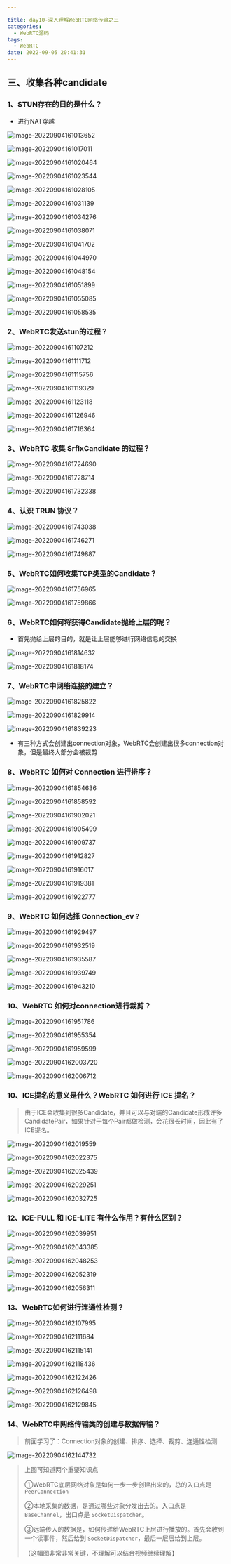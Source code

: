 ```yaml
---

title: day10-深入理解WebRTC网络传输之三
categories:
  - WebRTC源码
tags:
  - WebRTC
date: 2022-09-05 20:41:31
---
```


## 三、收集各种candidate



### 1、STUN存在的目的是什么？

- 进行NAT穿越

![image-20220904161013652](day10-深入理解WebRTC网络传输之三/image-20220904161013652.png)

![image-20220904161017011](day10-深入理解WebRTC网络传输之三/image-20220904161017011.png)

![image-20220904161020464](day10-深入理解WebRTC网络传输之三/image-20220904161020464.png)

![image-20220904161023544](day10-深入理解WebRTC网络传输之三/image-20220904161023544.png)

![image-20220904161028105](day10-深入理解WebRTC网络传输之三/image-20220904161028105.png)

![image-20220904161031139](day10-深入理解WebRTC网络传输之三/image-20220904161031139.png)

![image-20220904161034276](day10-深入理解WebRTC网络传输之三/image-20220904161034276.png)

![image-20220904161038071](day10-深入理解WebRTC网络传输之三/image-20220904161038071.png)

![image-20220904161041702](day10-深入理解WebRTC网络传输之三/image-20220904161041702.png)

![image-20220904161044970](day10-深入理解WebRTC网络传输之三/image-20220904161044970.png)

![image-20220904161048154](day10-深入理解WebRTC网络传输之三/image-20220904161048154.png)

![image-20220904161051899](day10-深入理解WebRTC网络传输之三/image-20220904161051899.png)

![image-20220904161055085](day10-深入理解WebRTC网络传输之三/image-20220904161055085.png)

![image-20220904161058535](day10-深入理解WebRTC网络传输之三/image-20220904161058535.png)

### 2、WebRTC发送stun的过程？

![image-20220904161107212](day10-深入理解WebRTC网络传输之三/image-20220904161107212.png)

![image-20220904161111712](day10-深入理解WebRTC网络传输之三/image-20220904161111712.png)

![image-20220904161115756](day10-深入理解WebRTC网络传输之三/image-20220904161115756.png)

![image-20220904161119329](day10-深入理解WebRTC网络传输之三/image-20220904161119329.png)

![image-20220904161123118](day10-深入理解WebRTC网络传输之三/image-20220904161123118.png)

![image-20220904161126946](day10-深入理解WebRTC网络传输之三/image-20220904161126946.png)

![image-20220904161716364](day10-深入理解WebRTC网络传输之三/image-20220904161716364.png)

### 3、WebRTC 收集 SrflxCandidate 的过程？

![image-20220904161724690](day10-深入理解WebRTC网络传输之三/image-20220904161724690.png)

![image-20220904161728714](day10-深入理解WebRTC网络传输之三/image-20220904161728714.png)

![image-20220904161732338](day10-深入理解WebRTC网络传输之三/image-20220904161732338.png)

### 4、认识 TRUN 协议？

![image-20220904161743038](day10-深入理解WebRTC网络传输之三/image-20220904161743038.png)

![image-20220904161746271](day10-深入理解WebRTC网络传输之三/image-20220904161746271.png)

![image-20220904161749887](day10-深入理解WebRTC网络传输之三/image-20220904161749887.png)

### 5、WebRTC如何收集TCP类型的Candidate？

![image-20220904161756965](day10-深入理解WebRTC网络传输之三/image-20220904161756965.png)

![image-20220904161759866](day10-深入理解WebRTC网络传输之三/image-20220904161759866.png)

### 6、WebRTC如何将获得Candidate抛给上层的呢？

- 首先抛给上层的目的，就是让上层能够进行网络信息的交换

![image-20220904161814632](day10-深入理解WebRTC网络传输之三/image-20220904161814632.png)

![image-20220904161818174](day10-深入理解WebRTC网络传输之三/image-20220904161818174.png)

### 7、WebRTC中网络连接的建立？

![image-20220904161825822](day10-深入理解WebRTC网络传输之三/image-20220904161825822.png)

![image-20220904161829914](day10-深入理解WebRTC网络传输之三/image-20220904161829914.png)

![image-20220904161839223](day10-深入理解WebRTC网络传输之三/image-20220904161839223.png)

- 有三种方式会创建出connection对象，WebRTC会创建出很多connection对象，但是最终大部分会被裁剪

### 8、WebRTC 如何对 Connection 进行排序？

![image-20220904161854636](day10-深入理解WebRTC网络传输之三/image-20220904161854636.png)

![image-20220904161858592](day10-深入理解WebRTC网络传输之三/image-20220904161858592.png)

![image-20220904161902021](day10-深入理解WebRTC网络传输之三/image-20220904161902021.png)

![image-20220904161905499](day10-深入理解WebRTC网络传输之三/image-20220904161905499.png)

![image-20220904161909737](day10-深入理解WebRTC网络传输之三/image-20220904161909737.png)

![image-20220904161912827](day10-深入理解WebRTC网络传输之三/image-20220904161912827.png)

![image-20220904161916017](day10-深入理解WebRTC网络传输之三/image-20220904161916017.png)

![image-20220904161919381](day10-深入理解WebRTC网络传输之三/image-20220904161919381.png)

![image-20220904161922777](day10-深入理解WebRTC网络传输之三/image-20220904161922777.png)

### 9、WebRTC 如何选择 Connection_ev ?

![image-20220904161929497](day10-深入理解WebRTC网络传输之三/image-20220904161929497.png)

![image-20220904161932519](day10-深入理解WebRTC网络传输之三/image-20220904161932519.png)

![image-20220904161935587](day10-深入理解WebRTC网络传输之三/image-20220904161935587.png)

![image-20220904161939749](day10-深入理解WebRTC网络传输之三/image-20220904161939749.png)

![image-20220904161943210](day10-深入理解WebRTC网络传输之三/image-20220904161943210.png)

### 10、WebRTC 如何对connection进行裁剪？

![image-20220904161951786](day10-深入理解WebRTC网络传输之三/image-20220904161951786.png)

![image-20220904161955354](day10-深入理解WebRTC网络传输之三/image-20220904161955354.png)

![image-20220904161959599](day10-深入理解WebRTC网络传输之三/image-20220904161959599.png)

![image-20220904162003720](day10-深入理解WebRTC网络传输之三/image-20220904162003720.png)

![image-20220904162006712](day10-深入理解WebRTC网络传输之三/image-20220904162006712.png)

### 10、ICE提名的意义是什么？WebRTC 如何进行 ICE 提名？

> 由于ICE会收集到很多Candidate，并且可以与对端的Candidate形成许多CandidatePair，如果针对于每个Pair都做检测，会花很长时间，因此有了ICE提名。

![image-20220904162019559](day10-深入理解WebRTC网络传输之三/image-20220904162019559.png)

![image-20220904162022375](day10-深入理解WebRTC网络传输之三/image-20220904162022375.png)

![image-20220904162025439](day10-深入理解WebRTC网络传输之三/image-20220904162025439.png)

![image-20220904162029251](day10-深入理解WebRTC网络传输之三/image-20220904162029251.png)

![image-20220904162032725](day10-深入理解WebRTC网络传输之三/image-20220904162032725.png)

### 12、ICE-FULL 和 ICE-LITE 有什么作用？有什么区别？

![image-20220904162039951](day10-深入理解WebRTC网络传输之三/image-20220904162039951.png)

![image-20220904162043385](day10-深入理解WebRTC网络传输之三/image-20220904162043385.png)

![image-20220904162048253](day10-深入理解WebRTC网络传输之三/image-20220904162048253.png)

![image-20220904162052319](day10-深入理解WebRTC网络传输之三/image-20220904162052319.png)

![image-20220904162056311](day10-深入理解WebRTC网络传输之三/image-20220904162056311.png)

### 13、WebRTC如何进行连通性检测？

![image-20220904162107995](day10-深入理解WebRTC网络传输之三/image-20220904162107995.png)



![image-20220904162111684](day10-深入理解WebRTC网络传输之三/image-20220904162111684.png)

![image-20220904162115141](day10-深入理解WebRTC网络传输之三/image-20220904162115141.png)

![image-20220904162118436](day10-深入理解WebRTC网络传输之三/image-20220904162118436.png)

![image-20220904162122426](day10-深入理解WebRTC网络传输之三/image-20220904162122426.png)

![image-20220904162126498](day10-深入理解WebRTC网络传输之三/image-20220904162126498.png)

![image-20220904162129845](day10-深入理解WebRTC网络传输之三/image-20220904162129845.png)

### 14、WebRTC中网络传输类的创建与数据传输？

> 前面学习了：Connection对象的创建、排序、选择、裁剪、连通性检测

![image-20220904162144732](day10-深入理解WebRTC网络传输之三/image-20220904162144732.png)

> 上图可知道两个重要知识点
>
> ①WebRTC底层网络对象是如何一步一步创建出来的，总的入口点是 `PeerConnection`
>
> ②本地采集的数据，是通过哪些对象分发出去的。入口点是 `BaseChannel`，出口点是 `SocketDispatcher`。
>
> ③远端传入的数据是，如何传递给WebRTC上层进行播放的。首先会收到一个读事件，然后给到 `SocketDispatcher`，最后一层层给到上层。
>
> 【这幅图非常非常关键，不理解可以结合视频继续理解】







